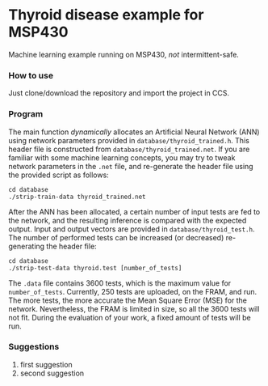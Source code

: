 # Thyroid disease example for MSP430

Machine learning example running on MSP430, _not_ intermittent-safe.

### How to use

Just clone/download the repository and import the project in CCS.

### Program

The main function _dynamically_ allocates an Artificial Neural Network (ANN) using network parameters provided in `database/thyroid_trained.h`. This header file is constructed from `database/thyroid_trained.net`. If you are familiar with some machine learning concepts, you may try to tweak network parameters in the `.net` file, and re-generate the header file using the provided script as follows:

    cd database
    ./strip-train-data thyroid_trained.net

After the ANN has been allocated, a certain number of input tests are fed to the network, and the resulting inference is compared with the expected output. Input and output vectors are provided in `database/thyroid_test.h`. The number of performed tests can be increased (or decreased) re-generating the header file:

    cd database
    ./strip-test-data thyroid.test [number_of_tests]

The `.data` file contains 3600 tests, which is the maximum value for `number_of_tests`. Currently, 250 tests are uploaded, on the FRAM, and run. The more tests, the more accurate the Mean Square Error (MSE) for the network. Nevertheless, the FRAM is limited in size, so all the 3600 tests will not fit. During the evaluation of your work, a fixed amount of tests will be run.

### Suggestions

1. first suggestion
2. second suggestion